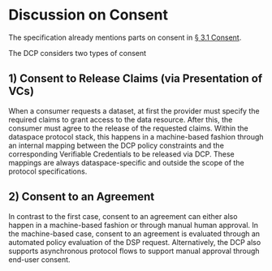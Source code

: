 # Discussion on Consent

The specification already mentions parts on consent in [§ 3.1 Consent](https://eclipse-dataspace-dcp.github.io/decentralized-claims-protocol/v1.0-RC2/#consent). 

The DCP considers two types of consent
## 1) Consent to Release Claims (via Presentation of VCs)
When a consumer requests a dataset, at first the provider must specify the required claims to grant access to the data resource. After this, the consumer must agree to the release of the requested claims. Within the dataspace protocol stack, this happens in a machine-based fashion through an internal mapping between the DCP policy constraints and the corresponding Verifiable Credentials to be released via DCP. These mappings are always dataspace-specific and outside the scope of the protocol specifications.

## 2) Consent to an Agreement
In contrast to the first case, consent to an agreement can either also happen in a machine-based fashion or through manual human approval. In the machine-based case, consent to an agreement is evaluated through an automated policy evaluation of the DSP request. Alternatively, the DCP also supports asynchronous protocol flows to support manual approval through end-user consent.